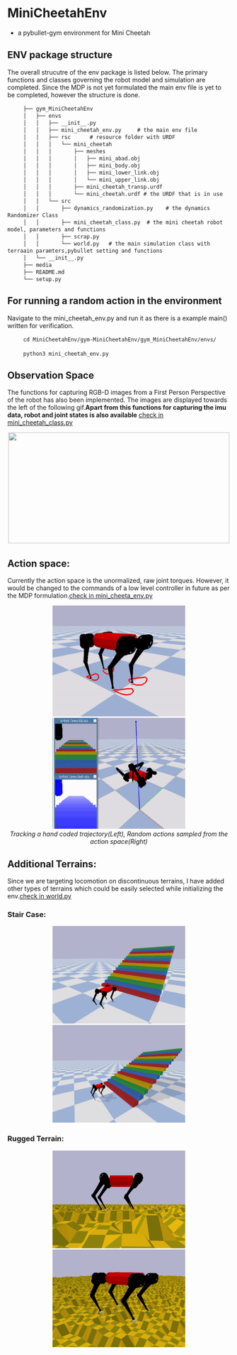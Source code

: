 # MiniCheetahEnv
-  a pybullet-gym environment for Mini Cheetah


## ENV package structure

The overall strucutre of the env package is listed below. The primary functions and classes governing the robot model and simulation are completed. Since the MDP is not yet formulated the main env file is yet to be completed, however the structure is done.

         ├── gym_MiniCheetahEnv
         │   ├── envs
         │   │   ├── __init__.py
         │   │   ├── mini_cheetah_env.py     # the main env file
         │   │   ├── rsc      # resource folder with URDF
         │   │   │   └── mini_cheetah
         │   │   │       ├── meshes
         │   │   │       │   ├── mini_abad.obj
         │   │   │       │   ├── mini_body.obj
         │   │   │       │   ├── mini_lower_link.obj
         │   │   │       │   └── mini_upper_link.obj
         │   │   │       ├── mini_cheetah_transp.urdf
         │   │   │       └── mini_cheetah.urdf # the URDF that is in use
         │   │   └── src
         │   │       ├── dynamics_randomization.py    # the dynamics Randomizer Class
         │   │       ├── mini_cheetah_class.py  # the mini cheetah robot model, parameters and functions
         │   │       ├── scrap.py   
         │   │       └── world.py   # the main simulation class with terraain paramters,pybullet setting and functions
         │   └── __init__.py
         ├── media
         ├── README.md
         └── setup.py

## For running a random action in the environment
Navigate to the mini_cheetah_env.py and run it as there is a example main() written for verification.

         cd MiniCheetahEnv/gym-MiniCheetahEnv/gym_MiniCheetahEnv/envs/
 
         python3 mini_cheetah_env.py


## Observation Space

The functions for capturing RGB-D images from a First Person Perspective of the robot has also been implemented. The images are displayed towards the left of the following gif.**Apart from this functions for capturing the imu data, robot and joint states is also available** [check in mini_cheetah_class.py](https://github.com/lok-i/MiniCheetahEnv/blob/main/gym-MiniCheetahEnv/gym_MiniCheetahEnv/envs/src/mini_cheetah_class.py)

<p align="center">
   <img width="500" height="250" src="https://github.com/lok-i/MiniCheetahEnv/blob/main/gym-MiniCheetahEnv/media/FPVCam.gif">
</p>

## Action space:

Currently the action space is the unormalized, raw joint torques. However, it would be changed to the commands of a low level controller in future as per the MDP formulation.[check in mini_cheeta_env.py](https://github.com/lok-i/MiniCheetahEnv/blob/main/gym-MiniCheetahEnv/gym_MiniCheetahEnv/envs/mini_cheetah_env.py)

<p align="center">
   <img width="300" height="250" src="https://github.com/lok-i/MiniCheetahEnv/blob/main/gym-MiniCheetahEnv/media/TrajTrack.gif">
   <img width="300" height="250" src="https://github.com/lok-i/MiniCheetahEnv/blob/main/gym-MiniCheetahEnv/media/RandomAction.gif">
   <br><i>Tracking a hand coded trajectory(Left), Random actions sampled from the action space(Right)</i><br>
</p>


## Additional Terrains:

Since we are targeting locomotion on discontinuous terrains, I have added other types of terrains which could be easily selected while initializing the env.[check in world.py](https://github.com/lok-i/MiniCheetahEnv/blob/main/gym-MiniCheetahEnv/gym_MiniCheetahEnv/envs/src/world.py)

### Stair Case:

<p align="center">
   <img width="300" height="220" src="https://github.com/lok-i/MiniCheetahEnv/blob/main/gym-MiniCheetahEnv/media/Stairs.png">
   <img width="300" height="220" src="https://github.com/lok-i/MiniCheetahEnv/blob/main/gym-MiniCheetahEnv/media/Stairs2.png">
</p>

### Rugged Terrain:

<p align="center">
   <img width="300" height="220" src="https://github.com/lok-i/MiniCheetahEnv/blob/main/gym-MiniCheetahEnv/media/RoughTerrain.png">
   <img width="300" height="220" src="https://github.com/lok-i/MiniCheetahEnv/blob/main/gym-MiniCheetahEnv/media/RoughTerrain2.png">
</p>

